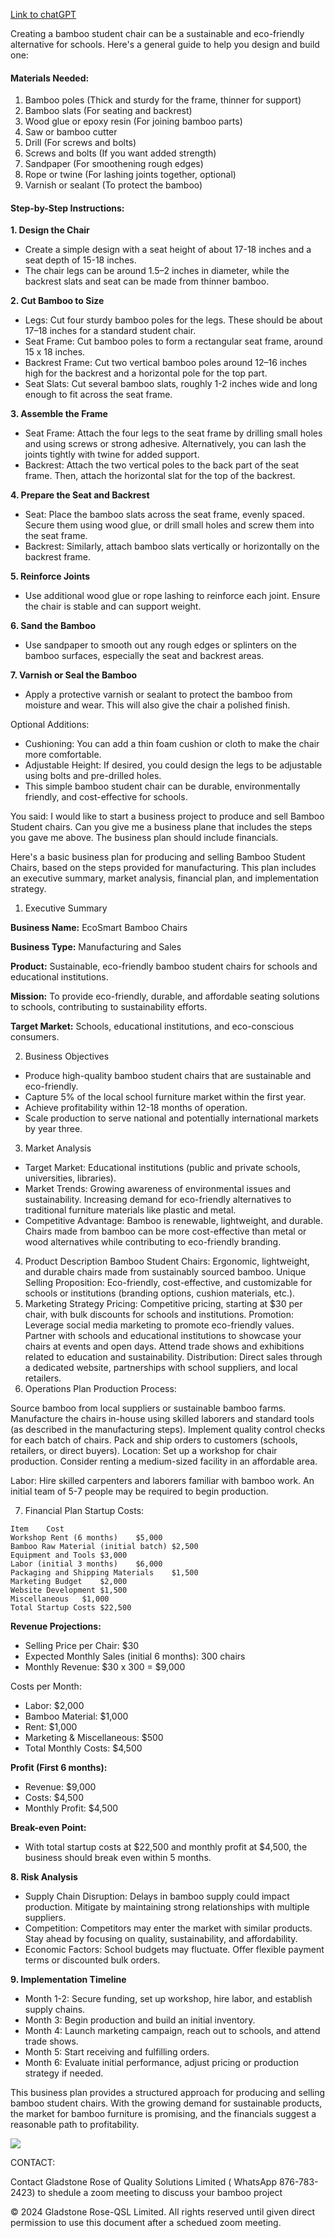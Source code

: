[Link to chatGPT](https://chatgpt.com/c/66df033f-b848-8006-adb7-68fa47a4d962)


Creating a bamboo student chair can be a sustainable and eco-friendly alternative for schools. Here's a general guide to help you design and build one:

#### Materials Needed:

1. Bamboo poles (Thick and sturdy for the frame, thinner for support)
2. Bamboo slats (For seating and backrest)
3. Wood glue or epoxy resin (For joining bamboo parts)
4. Saw or bamboo cutter
5. Drill (For screws and bolts)
6. Screws and bolts (If you want added strength)
7. Sandpaper (For smoothening rough edges)
8. Rope or twine (For lashing joints together, optional)
9. Varnish or sealant (To protect the bamboo)

#### Step-by-Step Instructions:

**1. Design the Chair**

- Create a simple design with a seat height of about 17-18 inches and a seat depth of 15-18 inches.
- The chair legs can be around 1.5–2 inches in diameter, while the backrest slats and seat can be made from thinner bamboo.

**2. Cut Bamboo to Size**

- Legs: Cut four sturdy bamboo poles for the legs. These should be about 17–18 inches for a standard student chair.
- Seat Frame: Cut bamboo poles to form a rectangular seat frame, around 15 x 18 inches.
- Backrest Frame: Cut two vertical bamboo poles around 12–16 inches high for the backrest and a horizontal pole for the top part.
- Seat Slats: Cut several bamboo slats, roughly 1-2 inches wide and long enough to fit across the seat frame.

**3. Assemble the Frame**

- Seat Frame: Attach the four legs to the seat frame by drilling small holes and using screws or strong adhesive. Alternatively, you can lash the joints tightly with twine for added support.
- Backrest: Attach the two vertical poles to the back part of the seat frame. Then, attach the horizontal slat for the top of the backrest.

**4. Prepare the Seat and Backrest**

- Seat: Place the bamboo slats across the seat frame, evenly spaced. Secure them using wood glue, or drill small holes and screw them into the seat frame.
- Backrest: Similarly, attach bamboo slats vertically or horizontally on the backrest frame.

**5. Reinforce Joints**

- Use additional wood glue or rope lashing to reinforce each joint. Ensure the chair is stable and can support weight.

**6. Sand the Bamboo**

- Use sandpaper to smooth out any rough edges or splinters on the bamboo surfaces, especially the seat and backrest areas.

**7. Varnish or Seal the Bamboo**

- Apply a protective varnish or sealant to protect the bamboo from moisture and wear. This will also give the chair a polished finish.

Optional Additions:

- Cushioning: You can add a thin foam cushion or cloth to make the chair more comfortable.
- Adjustable Height: If desired, you could design the legs to be adjustable using bolts and pre-drilled holes.
- This simple bamboo student chair can be durable, environmentally friendly, and cost-effective for schools.



You said:
I would like to start a business project to produce and sell Bamboo Student chairs. Can you give me a business plane that includes the steps you gave me above. The business plan should include financials.


Here's a basic business plan for producing and selling Bamboo Student Chairs, based on the steps provided for manufacturing. This plan includes an executive summary, market analysis, financial plan, and implementation strategy.

1. Executive Summary

**Business Name:** EcoSmart Bamboo Chairs

**Business Type:** Manufacturing and Sales

**Product:** Sustainable, eco-friendly bamboo student chairs for schools and educational institutions.

**Mission:** To provide eco-friendly, durable, and affordable seating solutions to schools, contributing to sustainability efforts.

**Target Market:** Schools, educational institutions, and eco-conscious consumers.

2. Business Objectives
- Produce high-quality bamboo student chairs that are sustainable and eco-friendly.
- Capture 5% of the local school furniture market within the first year.
- Achieve profitability within 12-18 months of operation.
- Scale production to serve national and potentially international markets by year three.
3. Market Analysis
- Target Market: Educational institutions (public and private schools, universities, libraries).
- Market Trends: Growing awareness of environmental issues and sustainability. Increasing demand for eco-friendly alternatives to traditional furniture materials like plastic and metal.
- Competitive Advantage: Bamboo is renewable, lightweight, and durable. Chairs made from bamboo can be more cost-effective than metal or wood alternatives while contributing to eco-friendly branding.
4. Product Description
Bamboo Student Chairs: Ergonomic, lightweight, and durable chairs made from sustainably sourced bamboo.
Unique Selling Proposition: Eco-friendly, cost-effective, and customizable for schools or institutions (branding options, cushion materials, etc.).
5. Marketing Strategy
Pricing: Competitive pricing, starting at $30 per chair, with bulk discounts for schools and institutions.
Promotion:
Leverage social media marketing to promote eco-friendly values.
Partner with schools and educational institutions to showcase your chairs at events and open days.
Attend trade shows and exhibitions related to education and sustainability.
Distribution: Direct sales through a dedicated website, partnerships with school suppliers, and local retailers.
6. Operations Plan
Production Process:

Source bamboo from local suppliers or sustainable bamboo farms.
Manufacture the chairs in-house using skilled laborers and standard tools (as described in the manufacturing steps).
Implement quality control checks for each batch of chairs.
Pack and ship orders to customers (schools, retailers, or direct buyers).
Location: Set up a workshop for chair production. Consider renting a medium-sized facility in an affordable area.

Labor: Hire skilled carpenters and laborers familiar with bamboo work. An initial team of 5-7 people may be required to begin production.

7. Financial Plan
Startup Costs:
```
Item	Cost
Workshop Rent (6 months)	$5,000
Bamboo Raw Material (initial batch)	$2,500
Equipment and Tools	$3,000
Labor (initial 3 months)	$6,000
Packaging and Shipping Materials	$1,500
Marketing Budget	$2,000
Website Development	$1,500
Miscellaneous	$1,000
Total Startup Costs	$22,500
```
**Revenue Projections:**

- Selling Price per Chair: $30
- Expected Monthly Sales (initial 6 months): 300 chairs
- Monthly Revenue: $30 x 300 = $9,000

Costs per Month:

- Labor: $2,000
- Bamboo Material: $1,000
- Rent: $1,000
- Marketing & Miscellaneous: $500
- Total Monthly Costs: $4,500

**Profit (First 6 months):**

- Revenue: $9,000
- Costs: $4,500
- Monthly Profit: $4,500

**Break-even Point:**

- With total startup costs at $22,500 and monthly profit at $4,500, the business should break even within 5 months.

**8. Risk Analysis**

- Supply Chain Disruption: Delays in bamboo supply could impact production. Mitigate by maintaining strong relationships with multiple suppliers.
- Competition: Competitors may enter the market with similar products. Stay ahead by focusing on quality, sustainability, and affordability.
- Economic Factors: School budgets may fluctuate. Offer flexible payment terms or discounted bulk orders.

**9. Implementation Timeline**

- Month 1-2: Secure funding, set up workshop, hire labor, and establish supply chains.
- Month 3: Begin production and build an initial inventory.
- Month 4: Launch marketing campaign, reach out to schools, and attend trade shows.
- Month 5: Start receiving and fulfilling orders.
- Month 6: Evaluate initial performance, adjust pricing or production strategy if needed.

This business plan provides a structured approach for producing and selling bamboo student chairs. With the growing demand for sustainable products, the market for bamboo furniture is promising, and the financials suggest a reasonable path to profitability.

![](./bamboo-student-chair.webp)


CONTACT:

Contact Gladstone Rose of Quality Solutions Limited ( WhatsApp 876-783-2423) to shedule a zoom meeting to discuss your bamboo project

© 2024 Gladstone Rose-QSL Limited. All rights reserved until given direct permission to use this document after a schedued zoom meeting.

